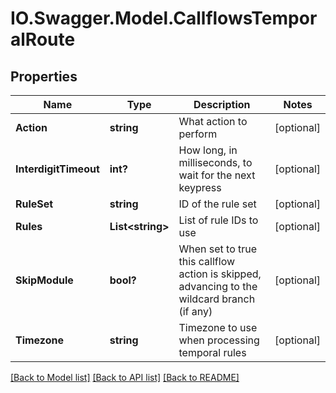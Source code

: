 # IO.Swagger.Model.CallflowsTemporalRoute
## Properties

Name | Type | Description | Notes
------------ | ------------- | ------------- | -------------
**Action** | **string** | What action to perform | [optional] 
**InterdigitTimeout** | **int?** | How long, in milliseconds, to wait for the next keypress | [optional] 
**RuleSet** | **string** | ID of the rule set | [optional] 
**Rules** | **List&lt;string&gt;** | List of rule IDs to use | [optional] 
**SkipModule** | **bool?** | When set to true this callflow action is skipped, advancing to the wildcard branch (if any) | [optional] 
**Timezone** | **string** | Timezone to use when processing temporal rules | [optional] 

[[Back to Model list]](../README.md#documentation-for-models) [[Back to API list]](../README.md#documentation-for-api-endpoints) [[Back to README]](../README.md)

